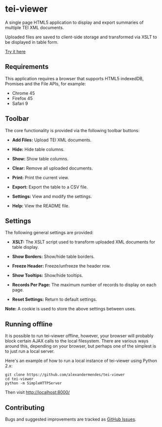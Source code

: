 # tei-viewer

A single page HTML5 application to display and export summaries of multiple
TEI XML documents.

Uploaded files are saved to client-side storage and transformed via XSLT to be
displayed in table form.

[Try it here](http://alexandermendes.github.io/tei-viewer/)


## Requirements

This application requires a browser that supports HTML5 indexedDB, Promises
and the File APIs, for example:

- Chrome 45
- Firefox 45
- Safari 9


## Toolbar

The core functionality is provided via the following toolbar buttons:

- **Add Files:** Upload TEI XML documents.

- **Hide:** Hide table columns.

- **Show:** Show table columns.

- **Clear:** Remove all uploaded documents.

- **Print:** Print the current view.

- **Export:** Export the table to a CSV file.

- **Settings:** View and modify the settings.

- **Help:** View the README file.


## Settings

The following general settings are provided:

- **XSLT:** The XSLT script used to transform uploaded XML documents for table display.

- **Show Borders:** Show/hide table borders.

- **Freeze Header:** Freeze/unfreeze the header row.

- **Show Tooltips:** Show/hide tooltips.

- **Records Per Page:** The maximum number of records to display on each page.

- **Reset Settings:** Return to default settings.

**Note:** A cookie is used to store the above settings between uses.


## Running offline

It is possible to run tei-viewer offline, however, your browser will probably
block certain AJAX calls to the local filesystem. There are various ways around
this, depending on your browser, but perhaps one of the simplest is to just run
a local server.

Here's an example of how to run a local instance of tei-viewer using Python 2.x:

```
git clone https://github.com/alexandermendes/tei-viewer
cd tei-viewer
python -m SimpleHTTPServer
```

Then visit [http://localhost:8000/](http://localhost:8000/)


## Contributing

Bugs and suggested improvements are tracked as
[GitHub Issues](https://github.com/alexandermendes/tei-viewer/issues).
